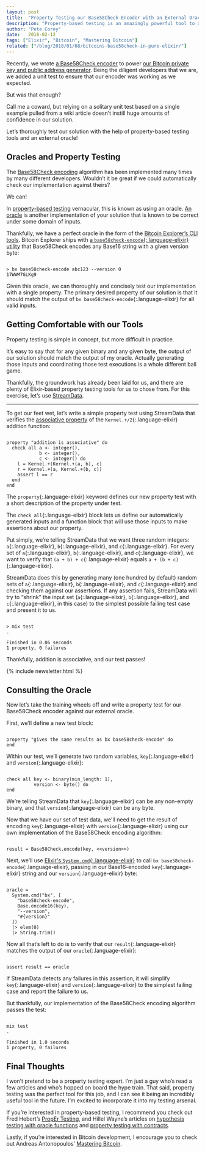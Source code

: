 ```yaml
---
layout: post
title:  "Property Testing our Base58Check Encoder with an External Oracle"
description: "Property-based testing is an amazingly powerful tool to add to your testing toolbox. Check out how we can use it to verify the correctness of our Base58Check encoder against an external oracle."
author: "Pete Corey"
date:   2018-02-12
tags: ["Elixir", "Bitcoin", "Mastering Bitcoin"]
related: ["/blog/2018/01/08/bitcoins-base58check-in-pure-elixir/"]
---
```


Recently, we wrote [a Base58Check encoder](http://www.petecorey.com/blog/2018/01/08/bitcoins-base58check-in-pure-elixir/) to power [our Bitcoin private key and public address generator](http://www.petecorey.com/blog/2018/01/22/generating-bitcoin-private-keys-and-public-addresses-with-elixir/). Being the diligent developers that we are, we added a unit test to ensure that our encoder was working as we expected.

But was that enough?

Call me a coward, but relying on a solitary unit test based on a single example pulled from a wiki article doesn’t instill huge amounts of confidence in our solution.

Let’s thoroughly test our solution with the help of property-based testing tools and an external oracle!

## Oracles and Property Testing

The [Base58Check encoding](https://en.bitcoin.it/wiki/Base58Check_encoding) algorithm has been implemented many times by many different developers. Wouldn’t it be great if we could automatically check our implementation against theirs?

We can!

In [property-based testing](https://propertesting.com/) vernacular, this is known as using an oracle. [An oracle](https://www.hillelwayne.com/post/hypothesis-oracles/) is another implementation of your solution that is known to be correct under some  domain of inputs.

Thankfully, we have a perfect oracle in the form of the [Bitcoin Explorer’s CLI tools](https://github.com/libbitcoin/libbitcoin-explorer). Bitcoin Explorer ships with [a `base58check-encode`{:.language-elixir} utility](https://github.com/libbitcoin/libbitcoin-explorer/wiki/bx-base58check-encode) that Base58Check encodes any Base16 string with a given version byte:

<pre class='language-elixir'><code class='language-elixir'>
> bx base58check-encode abc123 --version 0
17WWM7GLKg9
</code></pre>

Given this oracle, we can thoroughly and concisely test our implementation with a single property. The primary desired property of our solution is that it should match the output of `bx base58check-encode`{:.language-elixir} for all valid inputs.

## Getting Comfortable with our Tools

Property testing is simple in concept, but more difficult in practice.

It’s easy to say that for any given binary and any given byte, the output of our solution should match the output of my oracle. Actually generating those inputs and coordinating those test executions is a whole different ball game.

Thankfully, the groundwork has already been laid for us, and there are plenty of Elixir-based property testing tools for us to chose from. For this exercise, let’s use [StreamData](https://github.com/whatyouhide/stream_data).

---- 

To get our feet wet, let’s write a simple property test using StreamData that verifies the [associative property](https://en.wikipedia.org/wiki/Associative_property) of the `Kernel.+/2`{:.language-elixir} addition function:

<pre class='language-elixir'><code class='language-elixir'>
property "addition is associative" do
  check all a &lt;- integer(),
            b &lt;- integer(),
            c &lt;- integer() do
    l = Kernel.+(Kernel.+(a, b), c)
    r = Kernel.+(a, Kernel.+(b, c))
    assert l == r
  end
end
</code></pre>

The `property`{:.language-elixir} keyword defines our new property test with a short description of the property under test.

The `check all`{:.language-elixir} block lets us define our automatically generated inputs and a function block that will use those inputs to make assertions about our property.

Put simply, we’re telling StreamData that we want three random integers: `a`{:.language-elixir}, `b`{:.language-elixir}, and `c`{:.language-elixir}. For every set of `a`{:.language-elixir}, `b`{:.language-elixir}, and `c`{:.language-elixir}, we want to verify that `(a + b) + c`{:.language-elixir} equals `a + (b + c)`{:.language-elixir}.

StreamData does this by generating many (one hundred by default) random sets of `a`{:.language-elixir}, `b`{:.language-elixir}, and `c`{:.language-elixir} and checking them against our assertions. If any assertion fails, StreamData will try to “shrink” the input set (`a`{:.language-elixir}, `b`{:.language-elixir}, and `c`{:.language-elixir}, in this case) to the simplest possible failing test case and present it to us.

<pre class='language-elixir'><code class='language-elixir'>
> mix test
.

Finished in 0.06 seconds
1 property, 0 failures
</code></pre>

Thankfully, addition is associative, and our test passes!

{% include newsletter.html %}

## Consulting the Oracle

Now let’s take the training wheels off and write a property test for our Base58Check encoder against our external oracle.

First, we’ll define a new test block:

<pre class='language-elixir'><code class='language-elixir'>
property "gives the same results as bx base58check-encode" do
end
</code></pre>

Within our test, we’ll generate two random variables, `key`{:.language-elixir} and `version`{:.language-elixir}:

<pre class='language-elixir'><code class='language-elixir'>
check all key &lt;- binary(min_length: 1),
          version &lt;- byte() do
end
</code></pre>

We’re telling StreamData that `key`{:.language-elixir} can be any non-empty binary, and that `version`{:.language-elixir} can be any byte.

Now that we have our set of test data, we'll need to get the result of encoding `key`{:.language-elixir} with `version`{:.language-elixir} using our own implementation of the Base58Check encoding algorithm:

<pre class='language-elixir'><code class='language-elixir'>
result = Base58Check.encode(key, &lt;&lt;version>>)
</code></pre>

Next, we’ll use [Elixir's `System.cmd`{:.language-elixir}](https://hexdocs.pm/elixir/System.html#cmd/3) to call `bx base58check-encode`{:.language-elixir}, passing in our Base16-encoded `key`{:.language-elixir} string and our `version`{:.language-elixir} byte:

<pre class='language-elixir'><code class='language-elixir'>
oracle =
  System.cmd("bx", [
    "base58check-encode",
    Base.encode16(key),
    "--version",
    "#{version}"
  ])
  |> elem(0)
  |> String.trim()
</code></pre>

Now all that’s left to do is to verify that our `result`{:.language-elixir} matches the output of our `oracle`{:.language-elixir}:

<pre class='language-elixir'><code class='language-elixir'>
assert result == oracle
</code></pre>

If StreamData detects any failures in this assertion, it will simplify `key`{:.language-elixir} and `version`{:.language-elixir} to the simplest failing case and report the failure to us.

But thankfully, our implementation of the Base58Check encoding algorithm passes the test:

<pre class='language-elixir'><code class='language-elixir'>
mix test
.

Finished in 1.0 seconds
1 property, 0 failures
</code></pre>

## Final Thoughts

I won’t pretend to be a property testing expert. I’m just a guy who’s read a few articles and who’s hopped on board the hype train. That said, property testing was the perfect tool for this job, and I can see it being an incredibly useful tool in the future. I’m excited to incorporate it into my testing arsenal.

If you’re interested in property-based testing, I recommend you check out Fred Hebert’s [PropEr Testing](https://propertesting.com/), and Hillel Wayne’s articles on [hypothesis testing with oracle functions](https://www.hillelwayne.com/post/hypothesis-oracles/) and [property testing with contracts](https://www.hillelwayne.com/post/pbt-contracts/).

Lastly, if you’re interested in Bitcoin development, I encourage you to check out Andreas Antonopoulos’ [Mastering Bitcoin](http://amzn.to/2GRJrkm).
